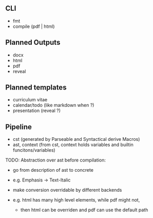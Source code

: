 ## CLI

- fmt
- compile (pdf | html)

## Planned Outputs

- docx
- html
- pdf
- reveal

## Planned templates

- curriculum vitae
- calendar/todo (like markdown when ?)
- presentation (reveal ?)

## Pipeline

- cst (generated by Parseable and Syntactical derive Macros)
- ast, context (from cst, context holds variables and builtin funcitons/variables)

TODO: Abstraction over ast before compilation:

- go from description of ast to concrete
- e.g. Emphasis -> Text-Italic

- make conversion overridable by different backends
- e.g. html has many high level elements, while pdf might not,
  - then html can be overriden and pdf can use the default path